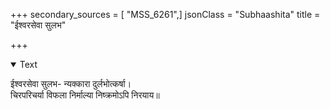 +++
secondary_sources = [ "MSS_6261",]
jsonClass = "Subhaashita"
title = "ईश्वरसेवा सुलभ"

+++

<details open><summary>Text</summary>

ईश्वरसेवा सुलभ- न्यक्कारा दुर्लभोत्कर्षा।  
चिरपरिचर्या विफला निर्माल्या निष्क्रमोऽपि निरयाय॥
</details>
